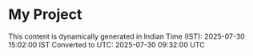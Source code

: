 # My Project

This content is dynamically generated in Indian Time (IST): 2025-07-30 15:02:00 IST
Converted to UTC: 2025-07-30 09:32:00 UTC
